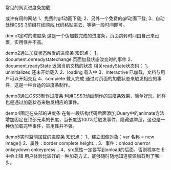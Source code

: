 常见的网页进度条加载

或许有用的网站
1、免费的gif动画下载;
2、另外一个免费的gif动画下载;
3、自动处理CSS 3前缀在线网站,代码粘贴进去，等待一段时间即可。

demo1定时的进度条
这是一个伪加载完成的进度条，页面跳转时间由自己来设置，实用性并不高。


demo2通过加载状态触发的进度条
知识点：
1、document.onreadystatechange 页面加载状态改变时的事件
2、document.readyState 返回当前文档的状态
相关readyState状态码：
1、uninitialized 还未开始载入
2、loading 载入中
3、interactive 已加载，文档与用户可以开始交互
4、complete 载入完成
通过对页面的加载状态来触发相应的事件，这是一种合适的进度条制作。


demo3通过CSS3制作进度条
利用CSS3动画制作的进度条效果，简单好玩，同样也是通过加载状态来触发相应的事件。


demo4固定在头部的进度条
在每一段结构代码后面添加jQuery中的animate方法增加固定在顶部元素的长度，当长度达100%后触发事件，隐藏遮罩层，这也是一种伪加载完毕事件，实用性并不强。


demo5实时监测加载的进度条
知识点：
1、建立图像对象：var 名称 = new Image()
2、属性：border complete height...
3、事件：onload onerror onkeydown onkeypress...
4、src属性一定要写到onload的后面，否则程序在IE中会出错
用户体验比较好的一种加载方式，能够随时随地知道资源加载到了哪一步。
